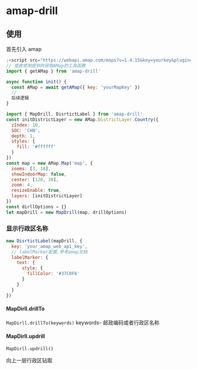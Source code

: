 # amap-drill

## 使用

首先引入 amap

```js
;<script src="https://webapi.amap.com/maps?v=1.4.15&key=yourkey&plugin=AMap.DistrictLayer,AMap.MouseTool"></script>
// 或者使用提供的获取AMap的工具函数
import { getAMap } from 'amap-drill'

async function init() {
  const AMap = await getAMap({ key: 'yourMapKey' })
  //
  后续逻辑
}
```

```js
import { MapDrill, DisrtictLabel } from 'amap-drill'
const initDistrictLayer = new AMap.DistrictLayer.Country({
  zIndex: 10,
  SOC: 'CHN',
  depth: 1,
  styles: {
    fill: '#ffffff'
  }
})
const map = new AMap.Map('map', {
  zooms: [3, 18],
  showIndoorMap: false,
  center: [120, 30],
  zoom: 4,
  resizeEnable: true,
  layers: [initDistrictLayer]
})
const dirllOptions = {}
let mapDrill = new MapDrill(map, drillOptions)
```

### 显示行政区名称

```js
new DisrtictLabel(mapDrill, {
  key: 'your_amap_web_api_key',
  // labelMarker配置,参考amap文档
  labelMarker: {
    text: {
      style: {
        fillColor: '#37C0F6'
      }
    }
  }
})
```

#### MapDirll.drillTo

`MapDirll.drillTo(keywords)`
keywords- 邮政编码或者行政区名称

#### MapDirll.updrill

`MapDirll.updrill()`

向上一层行政区钻取
